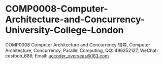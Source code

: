 # COMP0008-Computer-Architecture-and-Concurrency-University-College-London
COMP0008 Computer Architecture and Concurrency 辅导, Computer Architecture, Concurrency, Parallel Computing, QQ: 496352127, WeChat: cestbon_688, Email: accoder_overseas@163.com
